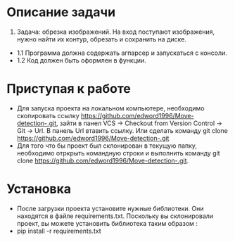 # Описание задачи
1. Задача: обрезка изображений. На вход поступают изображения, нужно найти их контур, обрезать и сохранить на диске. 
- 1.1 Программа должна содержать агпарсер и запускаться с консоли. 
- 1.2 Код должен быть оформлен в функции.
 
# Приступая к работе
 - Для запуска проекта на локальном компьютере, необходимо скопировать ссылку https://github.com/edword1996/Move-detection-.git, зайти в панел VCS -> Checkout from Version Control -> Git -> Url. В панель  Url втавить ссылку. Или сделать команду git clone https://github.com/edword1996/Move-detection-.git
 - Для того что бы проект был склонирован в текущую папку, необходимо отркрыть командную строки и выполнить команду git clone https://github.com/edword1996/Move-detection-.git.


# Установка
- После загрузки проекта установите нужные библиотеки. Они находятся в файле requirements.txt. Поскольку вы склонировали проект, вы можете установить библиотека таким образом :
- pip install -r requirements.txt


